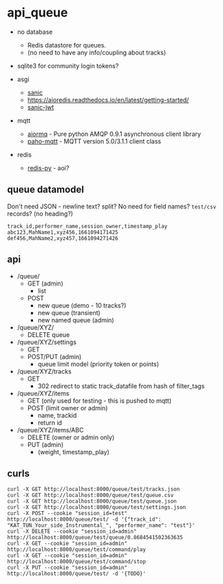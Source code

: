 api_queue
=========

* no database
    * Redis datastore for queues.
    * (no need to have any info/coupling about tracks)
* sqlite3 for community login tokens?



* asgi
    * [sanic](https://sanic.dev/en/plugins/sanic-ext/getting-started.html#features)
    * https://aioredis.readthedocs.io/en/latest/getting-started/
    * [sanic-jwt](https://sanic-jwt.readthedocs.io/en/latest/pages/simpleusage.html)
* mqtt
    * [aiormq](https://github.com/mosquito/aiormq) - Pure python AMQP 0.9.1 asynchronous client library 
    * [paho-mqtt](https://pypi.org/project/paho-mqtt/) - MQTT version 5.0/3.1.1 client class
* redis
    * [redis-py](https://github.com/redis/redis-py) - aoi?


queue datamodel
---------------

Don't need JSON - newline text? split? No need for field names? `test/csv` records? (no heading?)

```csv
track_id,performer_name,session_owner,timestamp_play
abc123,MahName1,xyz456,1661094171425
def456,MahName2,xyz457,1661094271426
```


api
---

* /queue/
    * GET (admin)
        * list
    * POST
        * new queue (demo - 10 tracks?)
        * new queue (transient)
        * new named queue (admin)
* /queue/XYZ/
    * DELETE queue
* /queue/XYZ/settings
    * GET
    * POST/PUT (admin)
        * queue limit model (priority token or points)
* /queue/XYZ/tracks
    * GET
        * 302 redirect to static track_datafile from hash of filter_tags
* /queue/XYZ/items
    * GET (only used for testing - this is pushed to mqtt)
    * POST (limit owner or admin)
        * name, trackid
        * return id
* /queue/XYZ/items/ABC
    * DELETE (owner or admin only)
    * PUT (admin)
        * (weight, timestamp_play)


curls
-----

```
curl -X GET http://localhost:8000/queue/test/tracks.json
curl -X GET http://localhost:8000/queue/test/queue.csv
curl -X GET http://localhost:8000/queue/test/queue.json
curl -X GET http://localhost:8000/queue/test/settings.json
curl -X POST --cookie "session_id=test" http://localhost:8000/queue/test/ -d '{"track_id": "KAT_TUN_Your_side_Instrumental_", "performer_name": "test"}'
curl -X DELETE --cookie "session_id=admin" http://localhost:8000/queue/test/queue/0.8684541502363635
curl -X GET --cookie "session_id=admin" http://localhost:8000/queue/test/command/play
curl -X GET --cookie "session_id=admin" http://localhost:8000/queue/test/command/stop
curl -X PUT --cookie "session_id=admin" http://localhost:8000/queue/test/ -d '{TODO}'
```